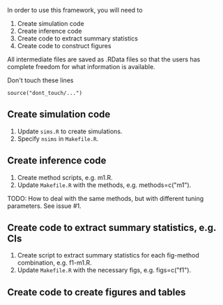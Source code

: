 In order to use this framework, you will need to 

1. Create simulation code
1. Create inference code
1. Create code to extract summary statistics
1. Create code to construct figures

All intermediate files are saved as .RData files so that the users has complete freedom for what information is available.

Don't touch these lines

    source("dont_touch/...")

## Create simulation code

1. Update `sims.R` to create simulations.
1. Specify `nsims` in `Makefile.R`.

## Create inference code

1. Create method scripts, e.g. m1.R.
1. Update `Makefile.R` with the methods, e.g. methods=c("m1"). 

TODO: How to deal with the same methods, but with different tuning parameters. See issue #1. 

## Create code to extract summary statistics, e.g. CIs

1. Create script to extract summary statistics for each fig-method combination, e.g. f1-m1.R. 
1. Update `Makefile.R` with the necessary figs, e.g. figs=c("f1"). 

## Create code to create figures and tables
